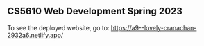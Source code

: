## CS5610 Web Development Spring 2023

To see the deployed website, go to: https://a9--lovely-cranachan-2932a6.netlify.app/
